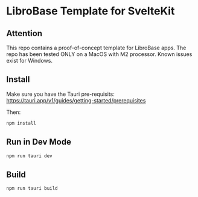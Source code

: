 # LibroBase Template for SvelteKit

## Attention
This repo contains a proof-of-concept template for LibroBase apps. The repo has been
tested ONLY on a MacOS with M2 processor. Known issues exist for Windows.

## Install
Make sure you have the Tauri pre-requisits:
https://tauri.app/v1/guides/getting-started/prerequisites

Then:
```bash
npm install
```

## Run in Dev Mode
```bash
npm run tauri dev
```

## Build
```bash
npm run tauri build
```